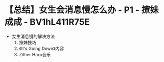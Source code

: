 # 【总结】女生会消息慢怎么办 - P1 - 撩妹成成 - BV1hL411R75E

-   女生消息慢的解决方法
    1.  撩妹技巧
    2.  《It's Going Down》内容
    3.  Zither Harp音乐